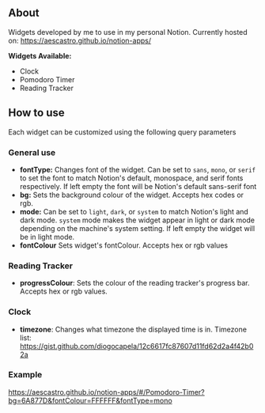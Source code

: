 ## About
Widgets developed by me to use in my personal Notion. Currently hosted on: https://aescastro.github.io/notion-apps/

**Widgets Available:**
- Clock
- Pomodoro Timer
- Reading Tracker

## How to use
Each widget can be customized using the following query parameters

### General use
- **fontType:** Changes font of the widget. Can be set to `sans`, `mono`, or `serif` to set the font to match Notion's default, monospace, and serif fonts respectively. If left empty the font will be Notion's default sans-serif font
- **bg:** Sets the background colour of the widget. Accepts hex codes or rgb.
- **mode:** Can be set to `light`, `dark`, or `system` to match Notion's light and dark mode. `system` mode makes the widget appear in light or dark mode depending on the machine's system setting. If left empty the widget will be in light mode.
- **fontColour** Sets widget's fontColour. Accepts hex or rgb values

### Reading Tracker
- **progressColour**: Sets the colour of the reading tracker's progress bar. Accepts hex or rgb values.

### Clock
- **timezone**: Changes what timezone the displayed time is in. Timezone list: https://gist.github.com/diogocapela/12c6617fc87607d11fd62d2a4f42b02a

### Example
https://aescastro.github.io/notion-apps/#/Pomodoro-Timer?bg=6A877D&fontColour=FFFFFF&fontType=mono
